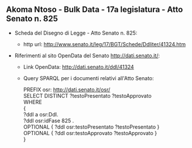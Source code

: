 ## Akoma Ntoso - Bulk Data - 17a legislatura - Atto Senato n. 825 ##

* Scheda del Disegno di Legge - Atto Senato n. 825:
	* http url: http://www.senato.it/leg/17/BGT/Schede/Ddliter/41324.htm

* Riferimenti al sito OpenData del Senato http://dati.senato.it/:
	* Link OpenData: http://dati.senato.it/ddl/41324
	* Query SPARQL per i documenti relativi all'Atto Senato:

        PREFIX osr: <http://dati.senato.it/osr/>  
		SELECT DISTINCT ?testoPresentato ?testoApprovato  
		WHERE  
		{  
		    ?ddl a osr:Ddl.  
		    ?ddl osr:idFase 825 .  
		    OPTIONAL { ?ddl osr:testoPresentato ?testoPresentato }  
		    OPTIONAL { ?ddl osr:testoApprovato ?testoApprovato }  
		}
		